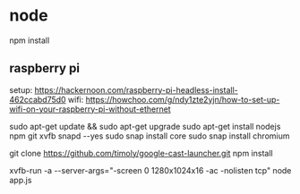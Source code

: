 # node
npm install

## raspberry pi
setup: https://hackernoon.com/raspberry-pi-headless-install-462ccabd75d0
wifi: https://howchoo.com/g/ndy1zte2yjn/how-to-set-up-wifi-on-your-raspberry-pi-without-ethernet

sudo apt-get update && sudo apt-get upgrade
sudo apt-get install nodejs npm git xvfb snapd --yes
sudo snap install core 
sudo snap install chromium 

git clone https://github.com/timoly/google-cast-launcher.git
npm install

xvfb-run -a --server-args="-screen 0 1280x1024x16 -ac -nolisten tcp" node app.js 
